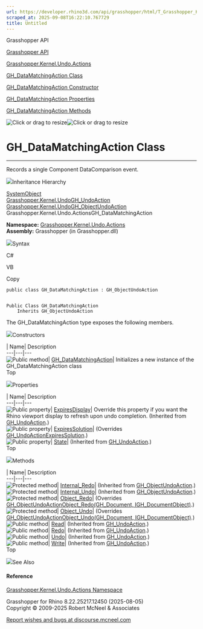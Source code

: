 ```yaml
---
url: https://developer.rhino3d.com/api/grasshopper/html/T_Grasshopper_Kernel_Undo_Actions_GH_DataMatchingAction.htm
scraped_at: 2025-09-08T16:22:10.767729
title: Untitled
---
```


Grasshopper API

[Grasshopper API](../html/723c01da-9986-4db2-8f53-6f3a7494df75.htm
"Grasshopper API")

[Grasshopper.Kernel.Undo.Actions](../html/N_Grasshopper_Kernel_Undo_Actions.htm
"Grasshopper.Kernel.Undo.Actions")

[GH_DataMatchingAction
Class](../html/T_Grasshopper_Kernel_Undo_Actions_GH_DataMatchingAction.htm
"GH_DataMatchingAction Class")

[GH_DataMatchingAction Constructor
](../html/M_Grasshopper_Kernel_Undo_Actions_GH_DataMatchingAction__ctor.htm
"GH_DataMatchingAction Constructor ")

[GH_DataMatchingAction
Properties](../html/Properties_T_Grasshopper_Kernel_Undo_Actions_GH_DataMatchingAction.htm
"GH_DataMatchingAction Properties")

[GH_DataMatchingAction
Methods](../html/Methods_T_Grasshopper_Kernel_Undo_Actions_GH_DataMatchingAction.htm
"GH_DataMatchingAction Methods")

![Click or drag to resize](../icons/TocOpen.gif)![Click or drag to
resize](../icons/TocClose.gif)

# GH_DataMatchingAction Class  
  
---  
  
Records a single Component DataComparison event.

![](../icons/SectionExpanded.png)Inheritance Hierarchy

[SystemObject](https://docs.microsoft.com/dotnet/api/system.object)  
[Grasshopper.Kernel.UndoGH_UndoAction](T_Grasshopper_Kernel_Undo_GH_UndoAction.htm)  
[Grasshopper.Kernel.UndoGH_ObjectUndoAction](T_Grasshopper_Kernel_Undo_GH_ObjectUndoAction.htm)  
Grasshopper.Kernel.Undo.ActionsGH_DataMatchingAction  

**Namespace:**
[Grasshopper.Kernel.Undo.Actions](N_Grasshopper_Kernel_Undo_Actions.htm)  
**Assembly:** Grasshopper (in Grasshopper.dll)

![](../icons/SectionExpanded.png)Syntax

C#

VB

Copy

    
    
    public class GH_DataMatchingAction : GH_ObjectUndoAction
    
    
    Public Class GH_DataMatchingAction
    	Inherits GH_ObjectUndoAction

The GH_DataMatchingAction type exposes the following members.

![](../icons/SectionExpanded.png)Constructors

| Name| Description  
---|---|---  
![Public method](../icons/pubmethod.gif)|
[GH_DataMatchingAction](M_Grasshopper_Kernel_Undo_Actions_GH_DataMatchingAction__ctor.htm)|
Initializes a new instance of the GH_DataMatchingAction class  
Top

![](../icons/SectionExpanded.png)Properties

| Name| Description  
---|---|---  
![Public property](../icons/pubproperty.gif)|
[ExpiresDisplay](P_Grasshopper_Kernel_Undo_GH_UndoAction_ExpiresDisplay.htm)|
Override this property if you want the Rhino viewport display to refresh upon
undo completion.  (Inherited from
[GH_UndoAction](T_Grasshopper_Kernel_Undo_GH_UndoAction.htm).)  
![Public property](../icons/pubproperty.gif)|
[ExpiresSolution](P_Grasshopper_Kernel_Undo_Actions_GH_DataMatchingAction_ExpiresSolution.htm)|
(Overrides
[GH_UndoActionExpiresSolution](P_Grasshopper_Kernel_Undo_GH_UndoAction_ExpiresSolution.htm).)  
![Public property](../icons/pubproperty.gif)|
[State](P_Grasshopper_Kernel_Undo_GH_UndoAction_State.htm)|  (Inherited from
[GH_UndoAction](T_Grasshopper_Kernel_Undo_GH_UndoAction.htm).)  
Top

![](../icons/SectionExpanded.png)Methods

| Name| Description  
---|---|---  
![Protected method](../icons/protmethod.gif)|
[Internal_Redo](M_Grasshopper_Kernel_Undo_GH_ObjectUndoAction_Internal_Redo.htm)|
(Inherited from
[GH_ObjectUndoAction](T_Grasshopper_Kernel_Undo_GH_ObjectUndoAction.htm).)  
![Protected method](../icons/protmethod.gif)|
[Internal_Undo](M_Grasshopper_Kernel_Undo_GH_ObjectUndoAction_Internal_Undo.htm)|
(Inherited from
[GH_ObjectUndoAction](T_Grasshopper_Kernel_Undo_GH_ObjectUndoAction.htm).)  
![Protected method](../icons/protmethod.gif)|
[Object_Redo](M_Grasshopper_Kernel_Undo_Actions_GH_DataMatchingAction_Object_Redo.htm)|
(Overrides [GH_ObjectUndoActionObject_Redo(GH_Document,
IGH_DocumentObject)](M_Grasshopper_Kernel_Undo_GH_ObjectUndoAction_Object_Redo.htm).)  
![Protected method](../icons/protmethod.gif)|
[Object_Undo](M_Grasshopper_Kernel_Undo_Actions_GH_DataMatchingAction_Object_Undo.htm)|
(Overrides [GH_ObjectUndoActionObject_Undo(GH_Document,
IGH_DocumentObject)](M_Grasshopper_Kernel_Undo_GH_ObjectUndoAction_Object_Undo.htm).)  
![Public method](../icons/pubmethod.gif)|
[Read](M_Grasshopper_Kernel_Undo_GH_UndoAction_Read.htm)|  (Inherited from
[GH_UndoAction](T_Grasshopper_Kernel_Undo_GH_UndoAction.htm).)  
![Public method](../icons/pubmethod.gif)|
[Redo](M_Grasshopper_Kernel_Undo_GH_UndoAction_Redo.htm)|  (Inherited from
[GH_UndoAction](T_Grasshopper_Kernel_Undo_GH_UndoAction.htm).)  
![Public method](../icons/pubmethod.gif)|
[Undo](M_Grasshopper_Kernel_Undo_GH_UndoAction_Undo.htm)|  (Inherited from
[GH_UndoAction](T_Grasshopper_Kernel_Undo_GH_UndoAction.htm).)  
![Public method](../icons/pubmethod.gif)|
[Write](M_Grasshopper_Kernel_Undo_GH_UndoAction_Write.htm)|  (Inherited from
[GH_UndoAction](T_Grasshopper_Kernel_Undo_GH_UndoAction.htm).)  
Top

![](../icons/SectionExpanded.png)See Also

#### Reference

[Grasshopper.Kernel.Undo.Actions
Namespace](N_Grasshopper_Kernel_Undo_Actions.htm)

Grasshopper for Rhino 8.22.25217.12450 (2025-08-05)  
Copyright © 2009-2025 Robert McNeel & Associates

[Report wishes and bugs at
discourse.mcneel.com](https://discourse.mcneel.com/c/grasshopper)

